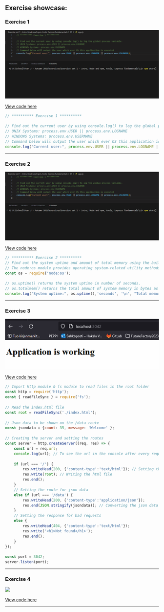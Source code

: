 ## Exercise showcase:

### Exercise 1  

<img src='./images/E1.gif' width="600" />

[View code here](./E1/)

```js
// ********** Exercise 1 **********

// Find out the current user by using console.log() to log the global process variable.
// UNIX Systems: process.env.USER || process.env.LOGNAME
// WINDOWS Systems: process.env.USERNAME
// Command below will output the user which ever OS this application is executed
console.log("Current user:", process.env.USER || process.env.LOGNAME || process.env.USERNAME);
```

---

### Exercise 2  

<img src='./images/E2.gif' width="600" />

[View code here](./E2/)

```js
// ********** Exercise 2 **********
// Find out the system uptime and amount of total memory using the built-in os module.
// The node:os module provides operating system-related utility methods and properties.
const os = require('node:os'); 

// os.uptime() returns the system uptime in number of seconds.
// os.totalmem() returns the total amount of system memory in bytes as an integer.
console.log("System uptime:", os.uptime(),'seconds', '\n', "Total memory: ", os.totalmem(),'bytes')
```

---

### Exercise 3  

<img src='./images/E3.gif' width="600" />

[View code here](./E3/)

```js
// Import http module & fs module to read files in the root folder
const http = require('http');
const { readFileSync } = require('fs');

// Read the index.html file
const root = readFileSync('./index.html');

// Json data to be shown on the /data route
const jsondata = {count: 35, message: 'Welcome' };

// Creating the server and setting the routes
const server = http.createServer((req, res) => {
    const url = req.url;
    console.log(url); // To see the url in the console after every request

    if (url === '/') {
        res.writeHead(200, {'content-type':'text/html'}); // Setting the header
        res.write(root); // Writing the html file
        res.end();
    }
    // Setting the route for json data
    else if (url === '/data') {
        res.writeHead(200, {'content-type':'application/json'});
        res.end(JSON.stringify(jsondata)); // Converting the json data to string
    }
    // Setting the response for bad requests
    else {
        res.writeHead(404, {'content-type':'text/html'});
        res.write('<h1>Not found</h1>');
        res.end();
    }
});

const port = 3042;
server.listen(port);
```

---

### Exercise 4  

<img src='./images/E4.gif' width="600" />

[View code here](./E4/)

---


